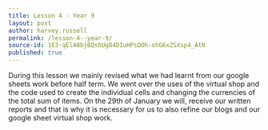 ```yaml
---
title: Lesson 4 - Year 9
layout: post
author: harvey.russell
permalink: /lesson-4--year-9/
source-id: 1E3-qElA8bjBQshUg84DIuHPsOOh-ohG6xZSXsp4_At0
published: true
---
```

During this lesson we mainly revised what we had learnt from our google sheets work before half term. We went over the uses of the virtual shop and the code used to create the individual cells and changing the currencies of the total sum of items. On the 29th of January we will, receive our written reports and that is why it is necessary for us to also refine our  blogs and our google sheet virtual shop work.

